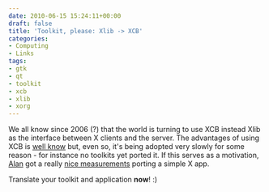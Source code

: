 ```yaml
---
date: 2010-06-15 15:24:11+00:00
draft: false
title: 'Toolkit, please: Xlib -> XCB'
categories:
- Computing
- Links
tags:
- gtk
- qt
- toolkit
- xcb
- xlib
- xorg
---
```


We all know since 2006 (?) that the world is turning to use XCB instead Xlib as the interface between X clients and the server. The advantages of using XCB is [well know](http://xcb.freedesktop.org/Features/) but, even so, it's being adopted very slowly for some reason - for instance no toolkits yet ported it. If this serves as a motivation, [Alan](http://blogs.sun.com/alanc/) got a really [nice measurements](http://lists.freedesktop.org/archives/xcb/2010-June/006111.html) porting a simple X app.  

Translate your toolkit and application **now**! :)


